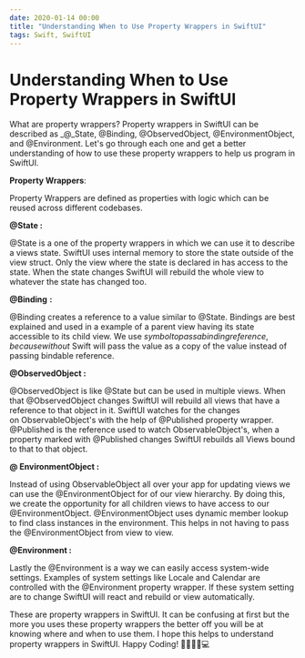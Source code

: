 ```yaml
---
date: 2020-01-14 00:00
title: "Understanding When to Use Property Wrappers in SwiftUI"
tags: Swift, SwiftUI
---
```

# Understanding When to Use Property Wrappers in SwiftUI

What are property wrappers? Property wrappers in SwiftUI can be described as _@_State, @Binding, @ObservedObject, @EnvironmentObject, and @Environment. Let's go through each one and get a better understanding of how to use these property wrappers to help us program in SwiftUI.

**Property Wrappers**:

Property Wrappers are defined as properties with logic which can be reused across different codebases.

**@State :**

@State is a one of the property wrappers in which we can use it to describe a views state. SwiftUI uses internal memory to store the state outside of the view struct. Only the view where the state is declared in has access to the state. When the state changes SwiftUI will rebuild the whole view to whatever the state has changed too.

**@Binding** **:**

@Binding creates a reference to a value similar to @State. Bindings are best explained and used in a example of a parent view having its state accessible to its child view. We use $ symbol to pass a binding reference, because without $ Swift will pass the value as a copy of the value instead of passing bindable reference.

**@ObservedObject :**

@ObservedObject is like @State but can be used in multiple views. When that @ObservedObject changes SwiftUI will rebuild all views that have a reference to that object in it. SwiftUI watches for the changes on ObservableObject's with the help of @Published property wrapper. @Published is the reference used to watch ObservableObject's, when a property marked with @Published changes SwiftUI rebuilds all Views bound to that to that object.

**@ EnvironmentObject :**

Instead of using ObservableObject all over your app for updating views we can use the @EnvironmentObject for of our view hierarchy. By doing this, we create the opportunity for all children views to have access to our @EnvironmentObject. @EnvironmentObject uses dynamic member lookup to find class instances in the environment. This helps in not having to pass the @EnvironmentObject from view to view.

**@Environment :**

Lastly the @Environment is a way we can easily access system-wide settings. Examples of system settings like Locale and Calendar are controlled with the @Environment property wrapper. If these system setting are to change SwiftUI will react and rebuild or view automatically.

These are property wrappers in SwiftUI. It can be confusing at first but the more you uses these property wrappers the better off you will be at knowing where and when to use them. I hope this helps to understand property wrappers in SwiftUI. Happy Coding! 👨🏻‍💻📱💻
